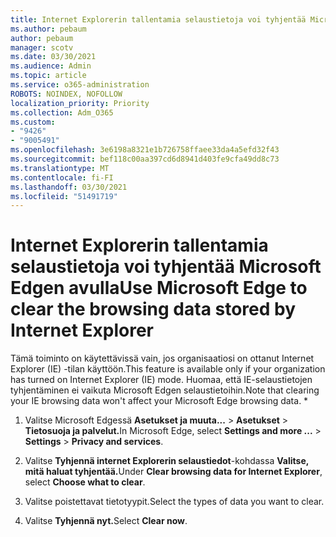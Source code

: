 ```yaml
---
title: Internet Explorerin tallentamia selaustietoja voi tyhjentää Microsoft Edgen avulla
ms.author: pebaum
author: pebaum
manager: scotv
ms.date: 03/30/2021
ms.audience: Admin
ms.topic: article
ms.service: o365-administration
ROBOTS: NOINDEX, NOFOLLOW
localization_priority: Priority
ms.collection: Adm_O365
ms.custom:
- "9426"
- "9005491"
ms.openlocfilehash: 3e6198a8321e1b726758ffaee33da4a5efd32f43
ms.sourcegitcommit: bef118c00aa397cd6d8941d403fe9cfa49dd8c73
ms.translationtype: MT
ms.contentlocale: fi-FI
ms.lasthandoff: 03/30/2021
ms.locfileid: "51491719"
---
```

# <a name="use-microsoft-edge-to-clear-the-browsing-data-stored-by-internet-explorer"></a><span data-ttu-id="3d947-102">Internet Explorerin tallentamia selaustietoja voi tyhjentää Microsoft Edgen avulla</span><span class="sxs-lookup"><span data-stu-id="3d947-102">Use Microsoft Edge to clear the browsing data stored by Internet Explorer</span></span>

<span data-ttu-id="3d947-103">Tämä toiminto on käytettävissä vain, jos organisaatiosi on ottanut Internet Explorer (IE) -tilan käyttöön.</span><span class="sxs-lookup"><span data-stu-id="3d947-103">This feature is available only if your organization has turned on Internet Explorer (IE) mode.</span></span> <span data-ttu-id="3d947-104">Huomaa, että IE-selaustietojen tyhjentäminen ei vaikuta Microsoft Edgen selaustietoihin.</span><span class="sxs-lookup"><span data-stu-id="3d947-104">Note that clearing your IE browsing data won't affect your Microsoft Edge browsing data.</span></span>
*
1. <span data-ttu-id="3d947-105">Valitse Microsoft Edgessä **Asetukset ja muuta...**  >  **Asetukset**  >  **Tietosuoja ja palvelut.**</span><span class="sxs-lookup"><span data-stu-id="3d947-105">In Microsoft Edge, select **Settings and more ...** > **Settings** > **Privacy and services**.</span></span>

1. <span data-ttu-id="3d947-106">Valitse **Tyhjennä internet Explorerin selaustiedot**-kohdassa **Valitse, mitä haluat tyhjentää.**</span><span class="sxs-lookup"><span data-stu-id="3d947-106">Under **Clear browsing data for Internet Explorer**, select **Choose what to clear**.</span></span>

1. <span data-ttu-id="3d947-107">Valitse poistettavat tietotyypit.</span><span class="sxs-lookup"><span data-stu-id="3d947-107">Select the types of data you want to clear.</span></span>

1. <span data-ttu-id="3d947-108">Valitse **Tyhjennä nyt.**</span><span class="sxs-lookup"><span data-stu-id="3d947-108">Select **Clear now**.</span></span>
